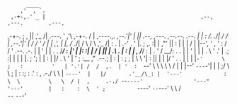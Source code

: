                                                                                                                           
                                                                                                                          
          ____                                                                                                            
        ,'  , `.                                                                                                          
     ,-+-,.' _ |                                                 ,--,                      ,---.        ,---,             
  ,-+-. ;   , ||                                               ,'_ /|              .---.  '   ,'\   ,-+-. /  |  ,----._,. 
 ,--.'|'   |  ||    .--,            ,---.     ,--.--.     .--. |  | :            /.  ./| /   /   | ,--.'|'   | /   /  ' / 
|   |  ,', |  |,  /_ ./|           /     \   /       \  ,'_ /| :  . |          .-' . ' |.   ; ,. :|   |  ,"' ||   :     | 
|   | /  | |--', ' , ' :          /    / '  .--.  .-. | |  ' | |  . .         /___/ \: |'   | |: :|   | /  | ||   | .\  . 
|   : |  | ,  /___/ \: |         .    ' /    \__\/: . . |  | ' |  | |         .   \  ' .'   | .; :|   | |  | |.   ; ';  | 
|   : |  |/    .  \  ' |         '   ; :__   ," .--.; | :  | : ;  ; |          \   \   '|   :    ||   | |  |/ '   .   . | 
|   | |`-'      \  ;   :         '   | '.'| /  /  ,.  | '  :  `--'   \          \   \    \   \  / |   | |--'   `---`-'| | 
|   ;/           \  \  ;         |   :    :;  :   .'   \:  ,      .-./           \   \ |  `----'  |   |/       .'__/\_: | 
'---'             :  \  \         \   \  / |  ,     .-./ `--`----'                '---"           '---'        |   :    : 
                   \  ' ;          `----'   `--`---'                                                            \   \  /  
                    `--`                                                                                         `--`-'   
                    
